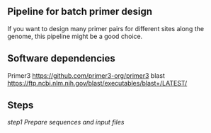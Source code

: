 ## Pipeline for batch primer design
If you want to design many primer pairs for different sites along the genome, this pipeline might be a good choice.


## Software dependencies
Primer3 https://github.com/primer3-org/primer3
blast https://ftp.ncbi.nlm.nih.gov/blast/executables/blast+/LATEST/

## Steps

*step1 Prepare sequences and input files*

